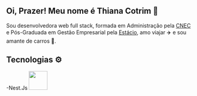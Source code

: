 ## Oi, Prazer! Meu nome é Thiana Cotrim 👋



Sou desenvolvedora web full stack, formada em Administração pela [CNEC](https://educacaosuperior.cnec.br/itaborai/institucional) e Pós-Graduada em Gestão Empresarial pela [Estácio](https://estacio.br/inscricao?gclid=Cj0KCQjw9fqnBhDSARIsAHlcQYSAtFh-hiQf7_DC_DFE78E8zvyBEM5687g4DlkxGvcHwimqYMvhuFcaAsekEALw_wcB&gclsrc=aw.ds), amo viajar ✈️ e sou amante de carros 🚗.


## Tecnologias ⚙️

-Nest.Js <img width='50' heigth='50' src="https://cdn.jsdelivr.net/gh/devicons/devicon/icons/nestjs/nestjs-plain.svg"/>



<!--
**ThianaCotrim/ThianaCotrim** is a ✨ _special_ ✨ repository because its `README.md` (this file) appears on your GitHub profile.

Here are some ideas to get you started:

- 🔭 I’m currently working on ...
- 🌱 I’m currently learning ...
- 👯 I’m looking to collaborate on ...
- 🤔 I’m looking for help with ...
- 💬 Ask me about ...
- 📫 How to reach me: ...
- 😄 Pronouns: ...
- ⚡ Fun fact: ...
-->
